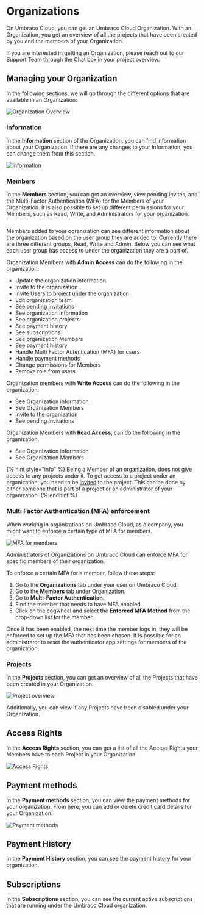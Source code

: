 # Organizations

On Umbraco Cloud, you can get an Umbraco Cloud Organization. With an Organization, you get an overview of all the projects that have been created by you and the members of your Organization.

If you are interested in getting an Organization, please reach out to our Support Team through the Chat box in your project overview.

## Managing your Organization

In the following sections, we will go through the different options that are available in an Organization:

![Organization Overview](images/Cloud-org-overview.png)

### Information

In the **Information** section of the Organization, you can find information about your Organization. If there are any changes to your Information, you can change them from this section.

![Information](images/Information-v10.png)

### Members

In the **Members** section, you can get an overview, view pending invites, and the Multi-Factor Authentication (MFA) for the Members of your Organization. It is also possible to set up different permissions for your Members, such as Read, Write, and Administrators for your organization.

<figure><img src="../../../.gitbook/assets/members.png" alt=""><figcaption></figcaption></figure>

Members added to your ogranization can see different information about the organization based on the user group they are added to. Currently there are three different groups, Read, Write and Admin.
Below you can see what each user group has access to under the organization they are a part of.

Organization Members with **Admin Access** can do the following in the organization:

* Update the organization information
* Invite to the organization
* Invite Users to project under the organization
* Edit organization team
* See pending invitations
* See organization information
* See organization projects
* See payment history
* See subscriptions
* See organization Members
* See payment history
* Handle Multi Factor Autentication (MFA) for users
* Handle payment methods
* Change permissions for Members
* Remove role from users


Organization members with **Write Access** can do the following in the organization:

* See Organization information
* See Organization Members
* Invite to the organization
* See pending invitations

Organization Members with **Read Access**, can do the following in the organization:

* See Organization information
* See Organization Members

{% hint style="info" %}
Being a Member of an organization, does not give access to any projects under it. To get access to a project under an organization, you need to be [invited](/umbraco-cloud/set-up/users-on-cloud.md) to the project. This can be done by either someone that is part of a project or an administrator of your organization.
{% endhint %}

### Multi Factor Authentication (MFA) enforcement

When working in organizations on Umbraco Cloud, as a company, you might want to enforce a certain type of MFA for members.

![MFA for members](images/mfa-page.png)

Administrators of Organizations on Umbraco Cloud can enforce MFA for specific members of their organization.

To enforce a certain MFA for a member, follow these steps:

1. Go to the **Organizations** tab under your user on Umbraco Cloud.
2. Go to the **Members** tab under Organization.
3. Go to **Multi-Factor Authentication**.
4. Find the member that needs to have MFA enabled.
5. Click on the cogwheel and select the **Enforced MFA Method** from the drop-down list for the member.

Once it has been enabled, the next time the member logs in, they will be enforced to set up the MFA that has been chosen.
It is possible for an administrator to reset the authenticator app settings for members of the organization.

### Projects

In the **Projects** section, you can get an overview of all the Projects that have been created in your Organization.

![Project overview](images/Projects-v10.png)

Additionally, you can view if any Projects have been disabled under your Organization.

## Access Rights

In the **Access Rights** section, you can get a list of all the Access Rights your Members have to each Project in your Organization.

![Access Rights](images/Access_rights-v10.png)

## Payment methods

In the **Payment methods** section, you can view the payment methods for your organization. From here, you can add or delete credit card details for your Organization.

![Payment methods](images/payment-methods-v10.png)

## Payment History

In the **Payment History** section, you can see the payment history for your organization.

## Subscriptions

In the **Subscriptions** section, you can see the current active subscriptions that are running under the Umbraco Cloud organization.
